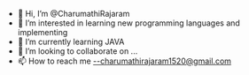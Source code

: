 - 👋 Hi, I’m @CharumathiRajaram
- 👀 I’m interested in learning new programming languages and implementing
- 🌱 I’m currently learning  JAVA 
- 💞️ I’m looking to collaborate on ...
- 📫 How to reach me --charumathirajaram1520@gmail.com

<!---
CharumathiRajaram/CharumathiRajaram is a ✨ special ✨ repository because its `README.md` (this file) appears on your GitHub profile.
You can click the Preview link to take a look at your changes.
--->
